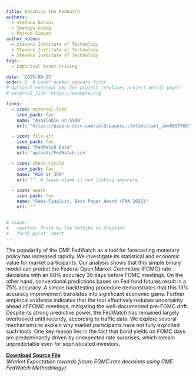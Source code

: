 ```yaml
---
title: Watching the FedWatch
authors: 
  - Stefano Bonini
  - Shengyu Huang 
  - Majeed Simaan
author_notes: 
  - Stevens Institute of Technology
  - Stevens Institute of Technology
  - Stevens Institute of Technology
tags:
  - Empirical Asset Pricing

date: '2025-09-25'
order: 2  # Lower number appears first
# Optional external URL for project (replaces project detail page).
# external_link: https://example.org

links:
  - icon: external-link
    icon_pack: fas
    name: "Available on SSRN"
    url: "https://papers.ssrn.com/sol3/papers.cfm?abstract_id=5093703"

  - icon: file-alt
    icon_pack: fas
    name: "FedWatch Data"
    url: 'uploads/FedWatch.csv'

  - icon: check-circle
    icon_pack: fas
    name: "R&R at JFM"
    url: ""  # leave blank if not linking anywhere

  - icon: award
    icon_pack: fas
    name: "Semi-Finalist, Best Paper Award (FMA 2025)"
    url: "" 


# image:
#   caption: Photo by Toa Heftiba on Unsplash
#   focal_point: Smart
---
```

The popularity of the CME FedWatch as a tool for forecasting monetary policy has increased rapidly. We investigate its statistical and economic value for market participants. Our analysis shows that this simple binary model can predict the Federal Open Market Committee (FOMC) rate decisions with an 88% accuracy 30 days before FOMC meetings. On the other hand, conventional predictions based on Fed fund futures result in a 75% accuracy. A simple backtesting procedure demonstrates that this 13% accuracy improvement translates into significant economic gains. Further empirical evidence indicates that the tool effectively reduces uncertainty ahead of FOMC meetings, mitigating the well-documented pre-FOMC drift. Despite its strong predictive power, the FedWatch has remained largely overlooked until recently, according to traffic data. We explore several mechanisms to explain why market participants have not fully exploited such tools. One key reason lies in the fact that bond yields on FOMC days are predominantly driven by unexpected rate surprises, which remain unpredictable even for sophisticated investors.

 **[Download Source File]('uploads/FedWatch.csv')**  
*(Market Expectation towards future FOMC rate decisions using CME FedWatch Methodology)*